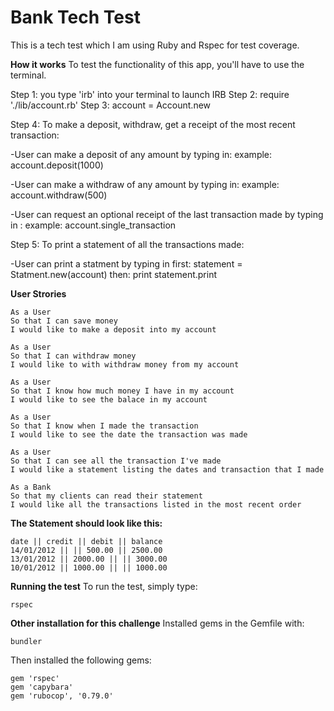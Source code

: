 # Bank Tech Test

This is a tech test which I am using Ruby and Rspec for test coverage.

**How it works**
To test the functionality of this app, you'll have to use the terminal.

Step 1: you type 'irb' into your terminal to launch IRB
Step 2: require './lib/account.rb'
Step 3: account = Account.new

Step 4: To make a deposit, withdraw, get a receipt of the most recent transaction:

  -User can make a deposit of any amount by typing in:
    example: account.deposit(1000)

  -User can make a withdraw of any amount by typing in:
    example: account.withdraw(500)

  -User can request an optional receipt of the last transaction made by typing in :
    example: account.single_transaction

Step 5: To print a statement of all the transactions made:

  -User can print a statment by typing in first:
    statement = Statment.new(account)
    then: print statement.print


**User Strories**

```
As a User
So that I can save money
I would like to make a deposit into my account
```
```
As a User
So that I can withdraw money
I would like to with withdraw money from my account
```
```
As a User
So that I know how much money I have in my account
I would like to see the balace in my account
```
```
As a User
So that I know when I made the transaction
I would like to see the date the transaction was made
```
```
As a User
So that I can see all the transaction I've made
I would like a statement listing the dates and transaction that I made
```
```
As a Bank
So that my clients can read their statement
I would like all the transactions listed in the most recent order
```

**The Statement should look like this:**
```
date || credit || debit || balance
14/01/2012 || || 500.00 || 2500.00
13/01/2012 || 2000.00 || || 3000.00
10/01/2012 || 1000.00 || || 1000.00
```

**Running the test**
To run the test, simply type:
```
rspec
```
**Other installation for this challenge**
Installed gems in the Gemfile with:
```
bundler
``` 
Then installed the following gems:
```
gem 'rspec'
gem 'capybara'
gem 'rubocop', '0.79.0'
```

